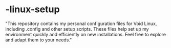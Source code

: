 # -linux-setup
"This repository contains my personal configuration files for Void Linux, including .config and other setup scripts. These files help set up my environment quickly and efficiently on new installations. Feel free to explore and adapt them to your needs."
